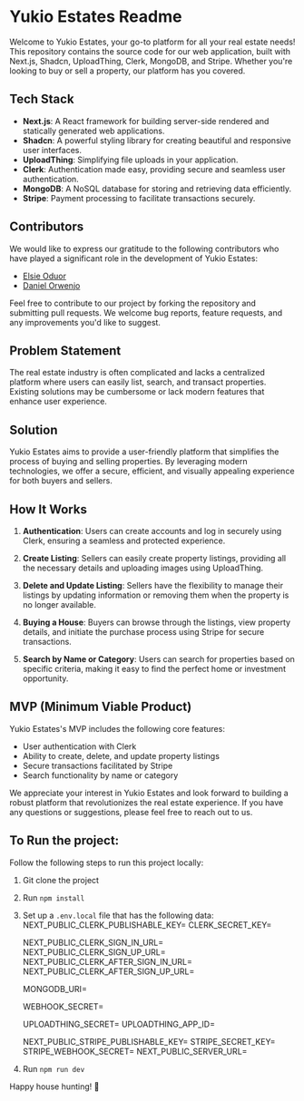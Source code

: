 # Yukio Estates Readme

Welcome to Yukio Estates, your go-to platform for all your real estate needs! This repository contains the source code for our web application, built with Next.js, Shadcn, UploadThing, Clerk, MongoDB, and Stripe. Whether you're looking to buy or sell a property, our platform has you covered.

## Tech Stack

- **Next.js**: A React framework for building server-side rendered and statically generated web applications.
- **Shadcn**: A powerful styling library for creating beautiful and responsive user interfaces.
- **UploadThing**: Simplifying file uploads in your application.
- **Clerk**: Authentication made easy, providing secure and seamless user authentication.
- **MongoDB**: A NoSQL database for storing and retrieving data efficiently.
- **Stripe**: Payment processing to facilitate transactions securely.

## Contributors

We would like to express our gratitude to the following contributors who have played a significant role in the development of Yukio Estates:

- [Elsie Oduor](https://github.com/yukiodesigns)
- [Daniel Orwenjo](https://github.com/manlikeganga19)

Feel free to contribute to our project by forking the repository and submitting pull requests. We welcome bug reports, feature requests, and any improvements you'd like to suggest.

## Problem Statement

The real estate industry is often complicated and lacks a centralized platform where users can easily list, search, and transact properties. Existing solutions may be cumbersome or lack modern features that enhance user experience.

## Solution
Yukio Estates aims to provide a user-friendly platform that simplifies the process of buying and selling properties. By leveraging modern technologies, we offer a secure, efficient, and visually appealing experience for both buyers and sellers.

## How It Works

1. **Authentication**: Users can create accounts and log in securely using Clerk, ensuring a seamless and protected experience.

2. **Create Listing**: Sellers can easily create property listings, providing all the necessary details and uploading images using UploadThing.

3. **Delete and Update Listing**: Sellers have the flexibility to manage their listings by updating information or removing them when the property is no longer available.

4. **Buying a House**: Buyers can browse through the listings, view property details, and initiate the purchase process using Stripe for secure transactions.

5. **Search by Name or Category**: Users can search for properties based on specific criteria, making it easy to find the perfect home or investment opportunity.

## MVP (Minimum Viable Product)

Yukio Estates's MVP includes the following core features:

- User authentication with Clerk
- Ability to create, delete, and update property listings
- Secure transactions facilitated by Stripe
- Search functionality by name or category

We appreciate your interest in Yukio Estates and look forward to building a robust platform that revolutionizes the real estate experience. If you have any questions or suggestions, please feel free to reach out to us.

## To Run the project:
Follow the following steps to run this project locally:
1. Git clone the project 
2. Run `npm install`
3. Set up a `.env.local` file that has the following data:
    NEXT_PUBLIC_CLERK_PUBLISHABLE_KEY=
    CLERK_SECRET_KEY=

    NEXT_PUBLIC_CLERK_SIGN_IN_URL=
    NEXT_PUBLIC_CLERK_SIGN_UP_URL=
    NEXT_PUBLIC_CLERK_AFTER_SIGN_IN_URL=
    NEXT_PUBLIC_CLERK_AFTER_SIGN_UP_URL=

    MONGODB_URI=

    WEBHOOK_SECRET=

    UPLOADTHING_SECRET=
    UPLOADTHING_APP_ID=

    NEXT_PUBLIC_STRIPE_PUBLISHABLE_KEY=
    STRIPE_SECRET_KEY=
    STRIPE_WEBHOOK_SECRET=
    NEXT_PUBLIC_SERVER_URL=
4. Run `npm run dev`

Happy house hunting! 🏡